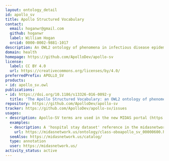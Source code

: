 ```yaml
---
layout: ontology_detail
id: apollo_sv
title: Apollo Structured Vocabulary
contact:
  email: hoganwr@gmail.com
  github: hoganwr
  label: William Hogan
  orcid: 0000-0002-9881-1017
description: An OWL2 ontology of phenomena in infectious disease epidemiology and population biology for use in epidemic simulation.
domain: health
homepage: https://github.com/ApolloDev/apollo-sv
license:
  label: CC BY 4.0
  url: https://creativecommons.org/licenses/by/4.0/
preferredPrefix: APOLLO_SV
products:
- id: apollo_sv.owl
publications:
- id: https://doi.org/10.1186/s13326-016-0092-y
  title: 'The Apollo Structured Vocabulary: an OWL2 ontology of phenomena in infectious disease epidemiology and population biology for use in epidemic simulation'
repository: https://github.com/ApolloDev/apollo-sv
tracker: https://github.com/ApolloDev/apollo-sv/issues
usages:
- description: Apollo-SV terms are used in the new MIDAS portal (https://midasnetwork.us/catalog/) for making data discoverable.
  examples:
  - description: A 'hospital stay dataset' reference in the midasnetwork.us resource
    url: https://midasnetwork.us/ontology/class-oboapollo_sv_00000600.html
  seeAlso: https://midasnetwork.us/catalog/
  type: annotation
  user: https://midasnetwork.us/
activity_status: active
---
```

